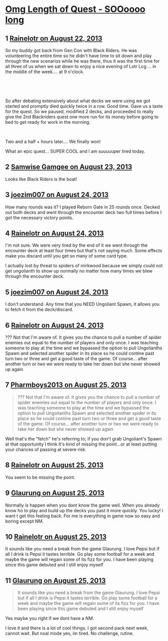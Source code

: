 # [Omg Length of Quest - SOOoooo long](https://community.fantasyflightgames.com/topic/89031-omg-length-of-quest-soooooo-long/)

## 1 [Rainelotr on August 22, 2013](https://community.fantasyflightgames.com/topic/89031-omg-length-of-quest-soooooo-long/?do=findComment&comment=847680)

So my buddy got back from Gen Con with Black Riders. He was volunteering the entire time so he didn't have time to sit down and play through the new scenarios while he was there, thus it was the first time for all three of us when we sat down to enjoy a nice evening of Lotr Lcg ... in the middle of the week.... at 9 o'clock.

 

 

So after debating extensively about what decks we were using we got started and promptly died quickly twice in a row. Good time. Gave us a taste for the quest. So we paused, modified 2 decks, and proceeded to really give the 2nd Blackriders quest one more run for its money before going to bed to get ready for work in the morning.

 

Two and a half + hours later.... We finally won! 

What an epic quest... SUPER COOL and I am suuuuuper tired today.

## 2 [Samwise Gamgee on August 23, 2013](https://community.fantasyflightgames.com/topic/89031-omg-length-of-quest-soooooo-long/?do=findComment&comment=847877)

Looks like Black Riders is the boat!

## 3 [joezim007 on August 24, 2013](https://community.fantasyflightgames.com/topic/89031-omg-length-of-quest-soooooo-long/?do=findComment&comment=848990)

How many rounds was it? I played Reborn Gate in 25 rounds once. Decked out both decks and went through the encounter deck two full times before I got the necessary victory points.

## 4 [Rainelotr on August 24, 2013](https://community.fantasyflightgames.com/topic/89031-omg-length-of-quest-soooooo-long/?do=findComment&comment=849058)

I'm not sure. We were very tired by the end of it we went through the encounter deck at least four times but that's not saying much. Some effects make you discard until you get so many of some card type.

I actually lost by threat to spiders of mirkwood because we simply could not get ungolianth to show up normally no matter how many times we blew through the encounter deck.

## 5 [joezim007 on August 24, 2013](https://community.fantasyflightgames.com/topic/89031-omg-length-of-quest-soooooo-long/?do=findComment&comment=849304)

I don't understand. Any time that you NEED Ungoliant Spawn, it allows you to fetch it from the deck/discard.

## 6 [Rainelotr on August 24, 2013](https://community.fantasyflightgames.com/topic/89031-omg-length-of-quest-soooooo-long/?do=findComment&comment=849334)

??? Not that I'm aware of. It gives you the chance to pull a number of spider enemies out equal to the number of players and only once. I was teaching someone to play at the time and we bypassed the option to pull Ungolianths Spawn and selected another spider in its place so he could contine past turn two or three and get a good taste of the game. Of course... after another turn or two we were ready to take her down but she never showed up again

## 7 [Pharmboys2013 on August 25, 2013](https://community.fantasyflightgames.com/topic/89031-omg-length-of-quest-soooooo-long/?do=findComment&comment=849389)

> ??? Not that I'm aware of. It gives you the chance to pull a number of spider enemies out equal to the number of players and only once. I was teaching someone to play at the time and we bypassed the option to pull Ungolianths Spawn and selected another spider in its place so he could contine past turn two or three and get a good taste of the game. Of course... after another turn or two we were ready to take her down but she never showed up again

Well that's the "fetch" he's referring to; if you don't grab Ungoliant's Spawn at that opportunity I think it's kind of missing the point...or at least putting your chances of passing at severe risk

## 8 [Rainelotr on August 25, 2013](https://community.fantasyflightgames.com/topic/89031-omg-length-of-quest-soooooo-long/?do=findComment&comment=849406)

You seem to be missing the point.

## 9 [Glaurung on August 25, 2013](https://community.fantasyflightgames.com/topic/89031-omg-length-of-quest-soooooo-long/?do=findComment&comment=849527)

Normally is happen when you dont know the game well. When you already know ho to play and build up the decks you past it more quickly. You lucky! i want t get this feeling back. For me is everything in game now so easy and boring except NM.

## 10 [Rainelotr on August 25, 2013](https://community.fantasyflightgames.com/topic/89031-omg-length-of-quest-soooooo-long/?do=findComment&comment=849579)

It sounds like you need a break from the game Glaurung. I love Pepsi but if all I drink is Pepsi it tastes terrible. Go play some football for a week and maybe the game will regain some of its fizz for you. I have been playing since this game debuted and I still enjoy myself

## 11 [Glaurung on August 25, 2013](https://community.fantasyflightgames.com/topic/89031-omg-length-of-quest-soooooo-long/?do=findComment&comment=849595)

> It sounds like you need a break from the game Glaurung. I love Pepsi but if all I drink is Pepsi it tastes terrible. Go play some football for a week and maybe the game will regain some of its fizz for you. I have been playing since this game debuted and I still enjoy myself

Yes maybe you right if we dont have a NM.

I love it and there is a lot of cool things. I got second pack next week, cannot wait. But noal mode yes, im tired. No challenge, rutine.

